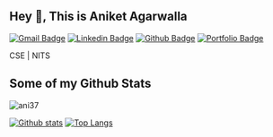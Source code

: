 
<!--
**ani37/ani37** is a ✨ _special_ ✨ repository because its `README.md` (this file) appears on your GitHub profile.

Here are some ideas to get you started:

- 🔭 I’m currently working on ...
- 🌱 I’m currently learning ...
- 👯 I’m looking to collaborate on ...
- 🤔 I’m looking for help with ...
- 💬 Ask me about ...
- 📫 How to reach me: ...
- 😄 Pronouns: ...
- ⚡ Fun fact: ...
-->

## Hey 👋, This is Aniket Agarwalla
[![Gmail Badge](https://img.shields.io/badge/-aniketagarwalla37@gmail.com-c14438?style=flat&logo=Gmail&logoColor=white&link=mailto:aniketagarwalla37@gmail.com)](mailto:aniketagarwalla37@gmail.com) 
[![Linkedin Badge](https://img.shields.io/badge/-ani37-0072b1?style=flat&logo=Linkedin&logoColor=white&link=https://www.linkedin.com/in/ani37/)](https://www.linkedin.com/in/ani37/) [![Github Badge](https://img.shields.io/badge/-ani37-grey?style=flat&logo=github&logoColor=white&link=https://github.com/ani37/)](https://www.github.com/ani37/) [![Portfolio Badge](https://img.shields.io/badge/portfolio-web-blue?style=flat&link=https://ani37.github.io//)](https://ani37.github.io//) <p align='left'>CSE | NITS </p>

## Some of my Github Stats
<p align=left> <img src=https://komarev.com/ghpvc/?username=ani37 alt=ani37 /> </p>

[![Github stats](https://github-readme-stats.vercel.app/api?username=ani37&show_icons=true&include_all_commits=true)](https://github.com/ani37/)
[![Top Langs](https://github-readme-stats.vercel.app/api/top-langs/?username=ani37&layout=compact)](https://github.com/ani37/)



